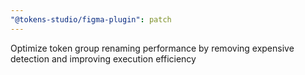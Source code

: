 ```yaml
---
"@tokens-studio/figma-plugin": patch
---
```


Optimize token group renaming performance by removing expensive detection and improving execution efficiency